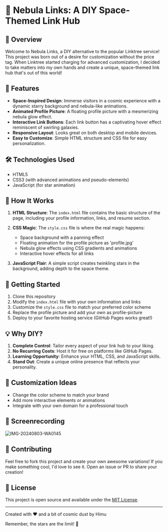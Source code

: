 # 🚀 Nebula Links: A DIY Space-Themed Link Hub

## 🌌 Overview

Welcome to Nebula Links, a DIY alternative to the popular Linktree service! This project was born out of a desire for customization without the price tag. When Linktree started charging for advanced customization, I decided to take matters into my own hands and create a unique, space-themed link hub that's out of this world!

## 🌟 Features

- **Space-Inspired Design**: Immerse visitors in a cosmic experience with a dynamic starry background and nebula-like animations.
- **Animated Profile Picture**: A floating profile picture with a mesmerizing nebula glow effect.
- **Interactive Link Buttons**: Each link button has a captivating hover effect reminiscent of swirling galaxies.
- **Responsive Layout**: Looks great on both desktop and mobile devices.
- **Easy to Customize**: Simple HTML structure and CSS file for easy personalization.

## 🛠️ Technologies Used

- HTML5
- CSS3 (with advanced animations and pseudo-elements)
- JavaScript (for star animation)

## 📝 How It Works

1. **HTML Structure**: The `index.html` file contains the basic structure of the page, including your profile information, links, and resume section.

2. **CSS Magic**: The `style.css` file is where the real magic happens:
   - Space background with a panning effect
   - Floating animation for the profile picture as 'profile.jpg'
   - Nebula glow effects using CSS gradients and animations
   - Interactive hover effects for all links

3. **JavaScript Flair**: A simple script creates twinkling stars in the background, adding depth to the space theme.

## 🚀 Getting Started

1. Clone this repository
2. Modify the `index.html` file with your own information and links
3. Customize the `style.css` file to match your preferred color scheme
4. Replace the profile picture and add your own as profile-picture
5. Deploy to your favorite hosting service (GitHub Pages works great!)

## 💡 Why DIY?

1. **Complete Control**: Tailor every aspect of your link hub to your liking.
2. **No Recurring Costs**: Host it for free on platforms like GitHub Pages.
3. **Learning Opportunity**: Enhance your HTML, CSS, and JavaScript skills.
4. **Stand Out**: Create a unique online presence that reflects your personality.

## 🌈 Customization Ideas

- Change the color scheme to match your brand
- Add more interactive elements or animations
- Integrate with your own domain for a professional touch

## 📸 Screenrecording

![IMG-20240803-WA0145](https://github.com/user-attachments/assets/ca47ab2d-2aeb-4465-ad65-dc4559c1ebda)

## 🤝 Contributing

Feel free to fork this project and create your own awesome variations! If you make something cool, I'd love to see it. Open an issue or PR to share your creation!

## 📜 License

This project is open source and available under the [MIT License](LICENSE.md).

---

Created with ❤️ and a bit of cosmic dust by Himu

Remember, the stars are the limit! 🌠
